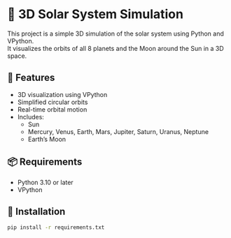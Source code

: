 # 🌌 3D Solar System Simulation

This project is a simple 3D simulation of the solar system using Python and VPython.  
It visualizes the orbits of all 8 planets and the Moon around the Sun in a 3D space.

## 🚀 Features

- 3D visualization using VPython
- Simplified circular orbits
- Real-time orbital motion
- Includes:
  - Sun
  - Mercury, Venus, Earth, Mars, Jupiter, Saturn, Uranus, Neptune
  - Earth’s Moon

## 📦 Requirements

- Python 3.10 or later
- VPython

## 🔧 Installation

```bash
pip install -r requirements.txt
